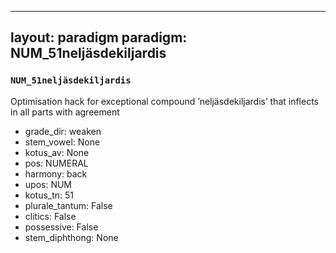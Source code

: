 
---
layout: paradigm
paradigm: NUM_51neljäsdekiljardis
---
### ` NUM_51neljäsdekiljardis `

Optimisation hack for exceptional compound ’neljäsdekiljardis’ that inflects in all parts with agreement
* grade_dir: weaken
* stem_vowel: None
* kotus_av: None
* pos: NUMERAL
* harmony: back
* upos: NUM
* kotus_tn: 51
* plurale_tantum: False
* clitics: False
* possessive: False
* stem_diphthong: None
